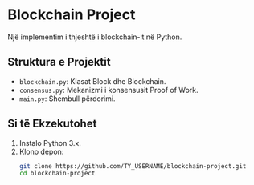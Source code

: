 # Blockchain Project

Një implementim i thjeshtë i blockchain-it në Python.

## Struktura e Projektit
- `blockchain.py`: Klasat Block dhe Blockchain.
- `consensus.py`: Mekanizmi i konsensusit Proof of Work.
- `main.py`: Shembull përdorimi.

## Si të Ekzekutohet
1. Instalo Python 3.x.
2. Klono depon:
   ```bash
   git clone https://github.com/TY_USERNAME/blockchain-project.git
   cd blockchain-project
